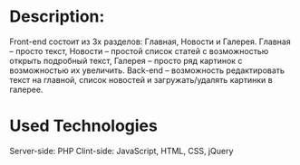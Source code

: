# Description:

Front-end состоит из 3х разделов: Главная, Новости и Галерея. Главная – просто текст, Новости – простой список статей с возможностью открыть подробный текст,  Галерея – просто ряд картинок с возможностью их увеличить.
Back-end – возможность редактировать текст на главной, список новостей и загружать/удалять картинки в галерее.

# Used Technologies
Server-side: PHP
Clint-side: JavaScript, HTML, CSS, jQuery
